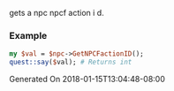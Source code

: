 gets a npc npcf action i d.
### Example

```perl
my $val = $npc->GetNPCFactionID();
quest::say($val); # Returns int
```


Generated On 2018-01-15T13:04:48-08:00